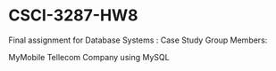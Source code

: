 # CSCI-3287-HW8
Final assignment for Database Systems : Case Study
Group Members: 

MyMobile Tellecom Company
using MySQL


